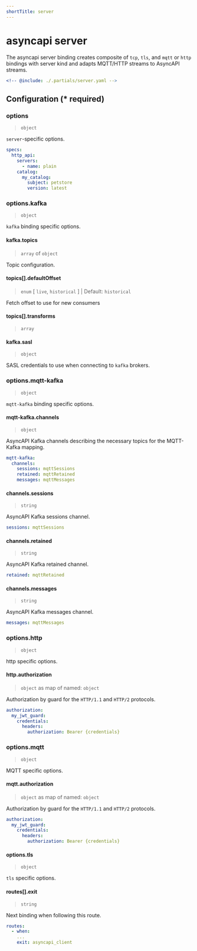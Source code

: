 ```yaml
---
shortTitle: server
---
```


# asyncapi server

The asyncapi server binding creates composite of `tcp`, `tls`, and `mqtt` or `http` bindings with server kind and adapts MQTT/HTTP streams to AsyncAPI streams.

```yaml
<!-- @include: ./.partials/server.yaml -->
```

## Configuration (\* required)

<!-- @include: ../.partials/vault.md -->

### options

> `object`

`server`-specific options.

```yaml
specs:
  http_api:
    servers:
      - name: plain
    catalog:
      my_catalog:
        subject: petstore
        version: latest
```

<!-- @include: ./.partials/options.md -->

### options.kafka

> `object`

`kafka` binding specific options.

#### kafka.topics

> `array` of `object`

Topic configuration.

<!-- @include: ../.partials/options-kafka-topics.md -->

#### topics[].defaultOffset

> `enum` [ `live`, `historical` ] | Default: `historical`

Fetch offset to use for new consumers

#### topics[].transforms

> `array`

<!-- todo: Dev input -->

#### kafka.sasl

> `object`

SASL credentials to use when connecting to `kafka` brokers.

<!-- @include: ../.partials/options-kafka-sasl.md -->

### options.mqtt-kafka

> `object`

`mqtt-kafka` binding specific options.

#### mqtt-kafka.channels

> `object`

AsyncAPI Kafka channels describing the necessary topics for the MQTT-Kafka mapping.

```yaml
mqtt-kafka:
  channels:
    sessions: mqttSessions
    retained: mqttRetained
    messages: mqttMessages
```

#### channels.sessions

> `string`

AsyncAPI Kafka sessions channel.

```yaml
sessions: mqttSessions
```

#### channels.retained

> `string`

AsyncAPI Kafka retained channel.

```yaml
retained: mqttRetained
```

#### channels.messages

> `string`

AsyncAPI Kafka messages channel.

```yaml
messages: mqttMessages
```

### options.http

> `object`

http specific options.

#### http.authorization

> `object` as map of named: `object`

Authorization by guard for the `HTTP/1.1` and `HTTP/2` protocols.

```yaml
authorization:
  my_jwt_guard:
    credentials:
      headers:
        authorization: Bearer {credentials}
```

<!-- @include: ../.partials/options-http-auth.md -->

### options.mqtt

> `object`

MQTT specific options.

#### mqtt.authorization

> `object` as map of named: `object`

Authorization by guard for the `HTTP/1.1` and `HTTP/2` protocols.

```yaml
authorization:
  my_jwt_guard:
    credentials:
      headers:
        authorization: Bearer {credentials}
```

<!-- @include: ../.partials/options-mqtt-auth.md -->

#### options.tls

> `object`

`tls` specific options.

<!-- @include: ../.partials/options-tls.md -->

<!-- @include: ./.partials/routes.md -->
<!-- @include: ../.partials/exit.md -->
#### routes[].exit

> `string`

Next binding when following this route.

```yaml
routes:
  - when:
    ...
    exit: asyncapi_client
```
<!-- @include: ../.partials/telemetry.md -->
